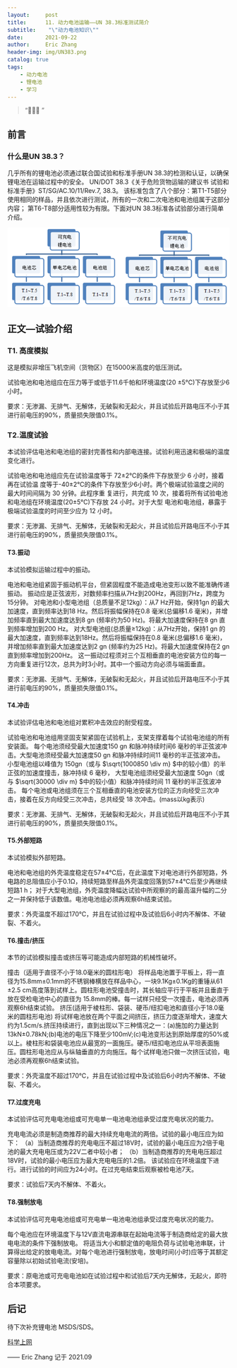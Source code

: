 ```yaml
---
layout:     post
title:      11. 动力电池运输——UN 38.3标准测试简介
subtitle:    "\"动力电池知识\""
date:       2021-09-22
author:     Eric Zhang
header-img: img/UN383.png
catalog: true
tags:
    - 动力电池
    - 锂电池
    - 学习
---
```


> “🙉🙉🙉 ”


## 前言

### 什么是UN 38.3？
几乎所有的锂电池必须通过联合国试验和标准手册UN 38.3的检测和认证，以确保锂电池在运输过程中的安全。
UN/DOT 38.3《关于危险货物运输的建议书 试验和标准手册》ST/SG/AC.10/11/Rev.7, 38.3。
该标准包含了八个部分：第T1-T5部分使用相同的样品，并且依次进行测试，所有的一次和二次电池和电池组属于这部分内容；
第T6-T8部分适用性较为有限。下面对UN 38.3标准各试验部分进行简单介绍。

![](/img/20201016161924.png)

## 正文—试验介绍
### T1. 高度模拟
这是模拟非增压飞机空间（货物区）在15000米高度的低压测试。

试验电池和电池组应在压力等于或低于11.6千帕和环境温度(20 ±5℃)下存放至少6小时。

要求：无渗漏、无排气、无解体，无破裂和无起火，并且试验后开路电压不小于其进行前电压的90%，质量损失限值0.1%。

### T2.温度试验 
本试验评估电池和电池组的密封完善性和内部电连接。试验利用迅速和极端的温度变化进行。

试验电池和电池组应先在试验温度等于 72±2℃的条件下存放至少 6 小时，接着再在试验温
度等于-40±2℃的条件下存放至少6小时。两个极端试验温度之间的最大时间间隔为 30 分钟。此程序重
复进行，共完成 10 次，接着将所有试验电池和电池组在环境温度(20±5℃)下存放 24 小时。对于大型
电池和电池组，暴露于极端试验温度的时间至少应为 12 小时。

要求：无渗漏、无排气、无解体，无破裂和无起火，并且试验后开路电压不小于其进行前电压的90%，质量损失限值0.1%。

#### T3.振动
本试验模拟运输过程中的振动。

电池和电池组紧固于振动机平台，但紧固程度不能造成电池变形以致不能准确传递振动。
振动应是正弦波形，对数频率扫描从7Hz到200Hz，再回到7Hz，跨度为15分钟。
对电池和小型电池组（总质量不足12kg）：从7 Hz开始，保持1gn 的最大加速度，直到频率达到18 Hz。然后将振幅保持在0.8 毫米(总偏移1.6 毫米)，并增加频率直到最大加速度达到8 gn (频率约为50 Hz)。将最大加速度保持在8 gn 直到频率增加到200 Hz。
对大型电池组(总质量≥12kg)：从7Hz开始，保持1 gn 的最大加速度，直到频率达到18Hz。然后将振幅保持在0.8 毫米(总偏移1.6 毫米)，并增加频率直到最大加速度达到2 gn (频率约为25 Hz)。将最大加速度保持在2 gn 直到频率增加到200Hz。
这一振动过程须对三个互相垂直的电池安装方位的每一方向重复进行12次，总共为时3小时。其中一个振动方向必须与端面垂直。

要求：无渗漏、无排气、无解体，无破裂和无起火，并且试验后开路电压不小于其进行前电压的90%，质量损失限值0.1%。

#### T4.冲击
本试验评估电池和电池组对累积冲击效应的耐受程度。

试验电池和电池组用坚固支架紧固在试验机上，支架支撑着每个试验电池组的所有安装面。
每个电池须经受最大加速度150 gn 和脉冲持续时间6 毫秒的半正弦波冲击。大型电池须经受最大加速度50 gn 和脉冲持续时间11 毫秒的半正弦波冲击。
小型电池组以峰值为 150gn（或与 $\sqrt{1000850 \div m} $中的较小值）的半正弦的加速度撞击，脉冲持续 6 毫秒，
大型电池组须经受最大加速度 50gn（或与 $\sqrt{30000 \div m} $中的较小值）和脉冲持续时间 11 毫秒的半正弦波冲击。
每个电池或电池组须在三个互相垂直的电池安装方位的正方向经受三次冲击，接着在反方向经受三次冲击，总共经受 18 次冲击。(mass以kg表示)

要求：无渗漏、无排气、无解体，无破裂和无起火，并且试验后开路电压不小于其进行前电压的90%，质量损失限值0.1%。

#### T5.外部短路
本试验模拟外部短路。

电池和电池组的外壳温度稳定在57±4℃后，在此温度下对电池进行外部短路，外电路的总阻值应小于0.1Ω，持续短路至样品外壳温度回落到57±4℃后至少再继续短路1 h；
对于大型电池组，外壳温度降幅达试验中所观察的的最高温升幅的二分之一并保持低于该数值。电池电池组必须再观察6h结束试验。

要求：外壳温度不超过170℃，并且在试验过程中及试验后6小时内不解体、不破裂、不着火。

#### T6.撞击/挤压
本节的试验模拟撞击或挤压等可能造成内部短路的机械性破坏。

撞击（适用于直径不小于18.0毫米的圆柱形电）
将样品电池置于平板上，将一直径为15.8mm±0.1mm的不锈钢棒横放在样品中心，一块9.1Kg±0.1Kg的重锤从61 ±2.5 cm高度落到试样上。圆柱形电池受撞击时，其长轴应平行于平板并且垂直于放在受检电池中心的直径为 15.8mm的棒。每一试样只经受一次撞击，电池必须再观察6h结束试验。
挤压(适用于棱柱形、袋装、硬币/纽扣电池和直径小于18.0毫米的圆柱形电池)
将试样电池放在两个平面之间挤压，挤压力度逐渐增大，速度大约为1.5cm/s.挤压持续进行，直到出现以下三种情况之一：(a)施加的力量达到13kN±0.78kN;(b)电池的电压下降至少100mV;(c)电池变形达到原始厚度的50%或以上。棱柱形和袋装电池应从最宽的一面施压。硬币/纽扣电池应从平坦表面施压。圆柱形电池应从与纵轴垂直的方向施压。每个试样电池只做一次挤压试验，电池必须再观察6h结束试验。

要求：外壳温度不超过170℃，并且在试验过程中及试验后6小时内不解体、不破裂、不着火。

#### T7.过度充电
本试验评估可充电电池组或可充电单一电池电池组承受过度充电状况的能力。

充电电流必须是制造商推荐的最大持续充电电流的两倍。试验的最小电压应为如下：
（a）当制造商推荐的充电电压不超过18V时，试验的最小电压应为2倍于电池的最大充电电压或为22V二者中较小者；
（b）当制造商推荐的充电电压超过18V时，试验的最小电压应为最大充电电压的1.2倍。
该试验应在环境温度下进行。进行试验的时间应为24小时。在过充电结束后观察被检电池7天。

要求：试验后7天内不解体、不着火。

#### T8.强制放电
本试验评估可充电电池组或可充电单一电池电池组承受过度充电状况的能力。

每个电池应在环境温度下与12V直流电源串联在起始电流等于制造商给定的最大放电电流的条件下强制放电。
将适当大小和额定值的电阻负荷与试验电池串联，计算得出给定的放电电流。对每个电池进行强制放电，放电时间(小时)应等于其额定容量除以初始试验电流(安培)。

要求：原电池或可充电电池如在试验过程中和试验后7天内无解体，无起火，即符合本项要求。

## 后记

待下次补充锂电池 MSDS/SDS。

[科学上网](https://justmysocks.net/members/aff.php?aff=10848) 

—— Eric Zhang 记于 2021.09

